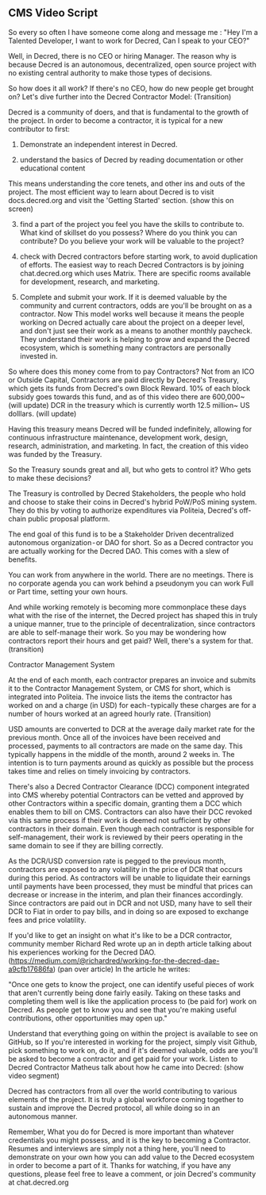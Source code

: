 ## CMS Video Script
So every so often I have someone come along and message me : "Hey I'm a Talented Developer, I want to work for Decred, Can I speak to your CEO?"

Well, in Decred, there is no CEO or hiring Manager. The reason why is because Decred is an autonomous, decentralized, open source project with no existing central authority to make those types of decisions.

So how does it all work? If there's no CEO, how do new people get brought on?
Let's dive further into the Decred Contractor Model: (Transition)

Decred is a community of doers, and that is fundamental to the growth of the project. In order to become a contractor, it is typical for a new contributor to first:
1. Demonstrate an independent interest in Decred.

2. understand the basics of Decred by reading documentation or other educational content

This means understanding the core tenets, and other ins and outs of the project. The most efficient way to learn about Decred is to visit docs.decred.org and visit the 'Getting Started' section. (show this on screen)

3. find a part of the project you feel you have the skills to contribute to.
What kind of skillset do you possess? Where do you think you can contribute? Do you believe your work will be valuable to the project?

4. check with Decred contractors before starting work, to avoid duplication of efforts.
The easiest way to reach Decred Contractors is by joining chat.decred.org which uses Matrix. There are specific rooms available for development, research, and marketing.

5. Complete and submit your work. If it is deemed valuable by the community and current contractors, odds are you'll be brought on as a contractor.
Now This model works well because it means the people working on Decred actually care about the project on a deeper level, and don't just see their work as a means to another monthly paycheck. They understand their work is helping to grow and expand the Decred ecosystem, which is something many contractors are personally invested in.

So where does this money come from to pay Contractors?
Not from an ICO or Outside Capital, Contractors are paid directly by Decred's Treasury, which gets its funds from Decred's own Block Reward. 10% of each block subsidy goes towards this fund, and as of this video there are 600,000~ (will update) DCR in the treasury which is currently worth 12.5 million~ US dolllars. (will update)

Having this treasury means Decred will be funded indefinitely, allowing for continuous infrastructure maintenance, development work, design, research, administration, and marketing. In fact, the creation of this video was funded by the Treasury.

So the Treasury sounds great and all, but who gets to control it? Who gets to make these decisions?

The Treasury is controlled by Decred Stakeholders, the people who hold and choose to stake their coins in Decred's hybrid PoW/PoS mining system. They do this by voting to authorize expenditures via Politeia, Decred's off-chain public proposal platform.

The end goal of this fund is to be a Stakeholder Driven decentralized autonomous organization - or DAO for short.
So as a Decred contractor you are actually working for the Decred DAO. This comes with a slew of benefits.

You can work from anywhere in the world.
There are no meetings.
There is no corporate agenda
you can work behind a pseudonym
you can work Full or Part time, setting your own hours.

And while working remotely is becoming more commonplace these days what with the rise of the internet, the Decred project has shaped this in truly a unique manner, true to the principle of decentralization, since contractors are able to self-manage their work.
So you may be wondering how contractors report their hours and get paid? Well, there's a system for that. (transition)

Contractor Management System

At the end of each month, each contractor prepares an invoice and submits it to the Contractor Management System, or CMS for short, which is integrated into Politeia. The invoice lists the items the contractor has worked on and a charge (in USD) for each - typically these charges are for a number of hours worked at an agreed hourly rate. (Transition)
 
USD amounts are converted to DCR at the average daily market rate for the previous month.
Once all of the invoices have been received and processed, payments to all contractors are made on the same day. This typically happens in the middle of the month, around 2 weeks in. The intention is to turn payments around as quickly as possible but the process takes time and relies on timely invoicing by contractors.

There's also a Decred Contractor Clearance (DCC) component integrated into CMS whereby potential Contractors can be vetted and approved by other Contractors within a specific domain, granting them a DCC which enables them to bill on CMS.
Contractors can also have their DCC revoked via this same process if their work is deemed not sufficient by other contractors in their domain.
Even though each contractor is responsible for self-management, their work is reviewed by their peers operating in the same domain to see if they are billing correctly.

As the DCR/USD conversion rate is pegged to the previous month, contractors are exposed to any volatility in the price of DCR that occurs during this period. As contractors will be unable to liquidate their earnings until payments have been processed, they must be mindful that prices can decrease or increase in the interim, and plan their finances accordingly.
Since contractors are paid out in DCR and not USD, many have to sell their DCR to Fiat in order to pay bills, and in doing so are exposed to exchange fees and price volatility.

If you'd like to get an insight on what it's like to be a DCR contractor, community member Richard Red wrote up an in depth article talking about his experiences working for the Decred DAO. (https://medium.com/@richardred/working-for-the-decred-dae-a9cfb17686fa) (pan over article)
In the article he writes:

"Once one gets to know the project, one can identify useful pieces of work that aren't currently being done fairly easily. Taking on these tasks and completing them well is like the application process to (be paid for) work on Decred. As people get to know you and see that you're making useful contributions, other opportunities may open up."

Understand that everything going on within the project is available to see on GitHub, so If you're interested in working for the project, simply visit Github, pick something to work on, do it, and if it's deemed valuable, odds are you'll be asked to become a contractor and get paid for your work.
Listen to Decred Contractor Matheus talk about how he came into Decred: (show video segment)

Decred has contractors from all over the world contributing to various elements of the project. It is truly a global workforce coming together to sustain and improve the Decred protocol, all while doing so in an autonomous manner.

Remember, What you do for Decred is more important than whatever credentials you might possess, and it is the key to becoming a Contractor. Resumes and interviews are simply not a thing here, you'll need to demonstrate on your own how you can add value to the Decred ecosystem in order to become a part of it.
Thanks for watching, if you have any questions, please feel free to leave a comment, or join Decred's community at chat.decred.org
